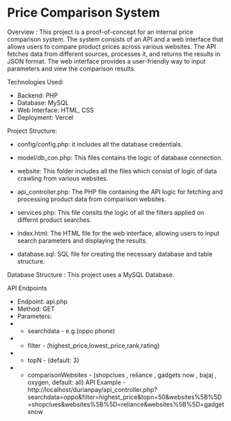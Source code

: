 # Price Comparison System
Overview :
This project is a proof-of-concept for an internal price comparison system. The system consists of an API and a web interface that allows users to compare product prices across various websites. The API fetches data from different sources, processes it, and returns the results in JSON format. The web interface provides a user-friendly way to input parameters and view the comparison results.

Technologies Used:
- Backend: PHP
- Database: MySQL
- Web Interface: HTML, CSS
- Deployment: Vercel

Project Structure:
- config/config.php: it includes all the database credentials.

- model/db_con.php: This files contains the logic of database connection.

- website: This folder includes all the files which consist of logic of data crawling from various websites.

- api_controller.php: The PHP file containing the API logic for fetching and processing product data from comparison websites.

- services.php: This file consits the logic of all the filters applied on differnt product searches.

- index.html: The HTML file for the web interface, allowing users to input search parameters and displaying the results.

- database.sql: SQL file for creating the necessary database and table structure.


Database Structure :
This project uses a MySQL Database.

API Endpoints
- Endpoint: api.php
- Method: GET
- Parameters:
- - searchdata - e.g.(oppo phone)
- - filter - (highest_price,lowest_price,rank,rating)
- - topN - (default: 3)
- - comparisonWebsites - (shopclues , reliance , gadgets now , bajaj , oxygen, default: all)
API Example - http://localhost/durianpay/api_controller.php?searchdata=oppo&filter=highest_price&topn=50&websites%5B%5D=shopclues&websites%5B%5D=reliance&websites%5B%5D=gadgetsnow


